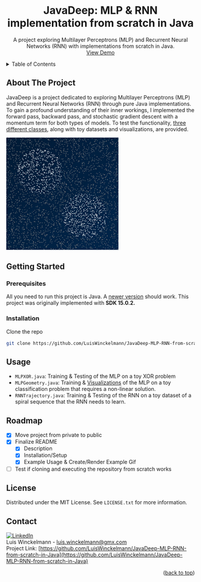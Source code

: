 <!-- README.md -->
<!-- Project Top -->
<a name="readme-top"></a>


<h1 align="center">JavaDeep: MLP & RNN implementation from scratch in Java</h1>

  <p align="center">
    A project exploring Multilayer Perceptrons (MLP) and Recurrent Neural Networks (RNN) with implementations from scratch in Java.
    <br/>
    <a href="https://github.com/LuisWinckelmann/JavaDeep-MLP-RNN-from-scratch-in-Java/blob/main/gfx/MLPGeometry.gif">View Demo</a>
  </p>

<!-- TABLE OF CONTENTS -->
<details>
  <summary>Table of Contents</summary>
  <ol>
    <li>
      <a href="#about-the-project">About The Project</a>
    </li>
    <li>
      <a href="#getting-started">Getting Started</a>
      <ul>
        <li><a href="#prerequisites">Prerequisites</a></li>
        <li><a href="#installation">Installation</a></li>
      </ul>
    </li>
    <li><a href="#usage">Usage</a></li>
    <li><a href="#roadmap">Roadmap</a></li>
    <li><a href="#license">License</a></li>
    <li><a href="#contact">Contact</a></li>
  </ol>
</details>

<!-- ABOUT THE PROJECT -->
## About The Project

JavaDeep is a project dedicated to exploring Multilayer Perceptrons (MLP) and Recurrent Neural Networks (RNN) through 
pure Java implementations. To gain a profound understanding of their inner workings, I implemented the forward pass, 
backward pass, and stochastic gradient descent with a momentum term for both types of models. To test the functionality,
<a href="#usage">three different classes</a>, along with toy datasets and visualizations, are provided.

[![Example Visualization of the MLP][product-screenshot]](gfx/MLPGeometry_small.gif)

<!-- GETTING STARTED -->
## Getting Started

### Prerequisites

All you need to run this project is Java. A [newer version](https://www.oracle.com/java/technologies/downloads/) should work. This project was originally implemented with **SDK 15.0.2.**

### Installation

Clone the repo
   ```sh
   git clone https://github.com/LuisWinckelmann/JavaDeep-MLP-RNN-from-scratch-in-Java.git
   ```

<!-- USAGE EXAMPLES -->
## Usage

- `MLPXOR.java`: Training & Testing of the MLP on a toy XOR problem
- `MLPGeometry.java`: Training & <a href="#about-the-project">Visualizations</a>  of the MLP on a toy classification problem that requires a non-linear solution.
- `RNNTrajectory.java`: Training & Testing of the RNN on a toy dataset of a spiral sequence that the RNN needs to learn.

<!-- ROADMAP -->
## Roadmap

- [x] Move project from private to public
- [x] Finalize README
    - [x] Description
    - [x] Installation/Setup
    - [x] Example Usage & Create/Render Example Gif
- [ ] Test if cloning and executing the repository from scratch works
  
<!-- LICENSE -->
## License
Distributed under the MIT License. See `LICENSE.txt` for more information.


<!-- CONTACT -->
## Contact
[![LinkedIn][linkedin-shield]][linkedin-url] <br>
Luis Winckelmann  - luis.winckelmann@gmx.com <br>
Project Link: [https://github.com/LuisWinckelmann/JavaDeep-MLP-RNN-from-scratch-in-Java](https://github.com/LuisWinckelmann/JavaDeep-MLP-RNN-from-scratch-in-Java)

<p align="right">(<a href="#readme-top">back to top</a>)</p>

<!-- MARKDOWN LINKS & IMAGES -->
<!-- https://www.markdownguide.org/basic-syntax/#reference-style-links -->
[license-shield]: https://img.shields.io/github/license/LuisWinckelmann/JavaDeep-MLP-RNN-from-scratch-in-Java.svg?style=for-the-badge
[license-url]: https://github.com/LuisWinckelmann/JavaDeep-MLP-RNN-from-scratch-in-Java/blob/main/LICENSE.txt
[linkedin-shield]: https://img.shields.io/badge/-LinkedIn-black.svg?style=for-the-badge&logo=linkedin&colorB=555
[linkedin-url]: https://linkedin.com/in/luiswinckelmann
[product-screenshot]: gfx/MLPGeometry_small.gif

